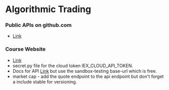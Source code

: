 # Algorithmic Trading
### Public APIs on github.com
- [Link](https://github.com/public-apis/public-apis)
### Course Website
- [Link](htttps://nickmccullum.com/)
- secret.py file for the cloud token IEX_CLOUD_API_TOKEN.
- Docs for API [Link](https://iexcloud.io/docs/api/) but use the sandbox-testing base-url which is free.
- market cap - add the quote endpoint to the api endpoint but don't forget a include stable for versioning.
